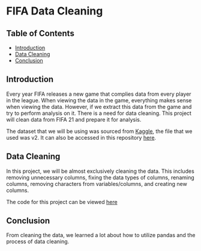 # FIFA Data Cleaning

## Table of Contents
* [Introduction](#introduction)
* [Data Cleaning](#data-cleaning)
* [Conclusion](#conclusion)

## Introduction

Every year FIFA releases a new game that complies data from every player in the league. When viewing the data in the game, everything makes sense when viewing the data. However, if we extract this data from the game and try to perform analysis on it. There is a need for data cleaning. This project will clean data from FIFA 21 and prepare it for analysis.

The dataset that we will be using was sourced from [Kaggle](https://www.kaggle.com/datasets/yagunnersya/fifa-21-messy-raw-dataset-for-cleaning-exploring?select=fifa21_raw_data.csv%E2%80%8B), the file that we used was v2. It can also be accessed in this repository [here](https://github.com/jidafan/FIFA-Data-Cleaning/blob/main/fifa21%20raw%20data%20v2.csv).

## Data Cleaning

In this project, we will be almost exclusively cleaning the data. This includes removing unnecessary columns, fixing the data types of columns, renaming columns, removing characters from variables/columns, and creating new columns. 

The code for this project can be viewed [here](https://github.com/jidafan/FIFA-Data-Cleaning/blob/main/Data%20Cleaning.ipynb)

## Conclusion

From cleaning the data, we learned a lot about how to utilize pandas and the process of data cleaning.

